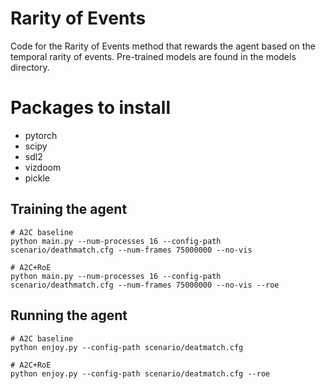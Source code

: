 # Rarity of Events
Code for the Rarity of Events method that rewards the agent based on the temporal rarity of events.
Pre-trained models are found in the models directory.

# Packages to install
* pytorch
* scipy
* sdl2
* vizdoom
* pickle

## Training the agent
~~~~
# A2C baseline
python main.py --num-processes 16 --config-path scenario/deathmatch.cfg --num-frames 75000000 --no-vis

# A2C+RoE
python main.py --num-processes 16 --config-path scenario/deathmatch.cfg --num-frames 75000000 --no-vis --roe
~~~~

## Running the agent
~~~~
# A2C baseline
python enjoy.py --config-path scenario/deatmatch.cfg

# A2C+RoE
python enjoy.py --config-path scenario/deatmatch.cfg --roe
~~~~

